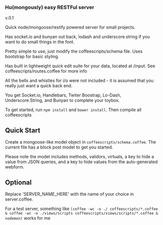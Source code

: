 ### Hu(mongously) easy RESTFul server

v.0.1


 
Quick node/mongoose/restify powered server for small projects.

Has socket.io and bunyan out back, lodash and underscore.string if you want to do small things in the font.


Pretty simple to use, just modify the coffeescripts/schema file.
Uses bootstrap for basic styling.

Has built in lightweight quick edit suite for your data, located at /input.
See coffeescripts/routes.coffee for more info

All the bells and whistles for i/o were not included - it is assumed that you really just want a quick back end.

You get Socket.io, Handlebars, Twiter Boostrap, Lo-Dash, Underscore.String, and Bunyan to complete your toybox.

To get started, run `npm install` and `bower install`.
Then compile all coffeescripts


Quick Start
-----------
Create a mongoose-like model object in `coffeescripts/schema.coffee`. The current file has a block post model to get you started.

Please note the model includes methods, validors, virtuals, a key to hide a value from JSON queries, and a key to hide values from the auto-generated webform.


Optional
--------
Replace 'SERVER_NAME_HERE' with the name of your choice in server.coffee.

For a test server, something like 
`(coffee -wc -o ./ coffeescripts/*.coffee & coffee -wc -o ./views/scripts coffeescripts/views/scripts/*.coffee & nodemon)`
works for me
